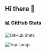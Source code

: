 ## Hi there 👋

### 📊 GitHub Stats
![GitHub Stats](https://github-readme-stats.vercel.app/api?username=woozizi&show_icons=true&theme=tokyonight)

![Top Langs](https://github-readme-stats.vercel.app/api/top-langs/?username=woozizi&layout=compact&theme=tokyonight)
<!--
**woozizi/woozizi** is a ✨ _special_ ✨ repository because its `README.md` (this file) appears on your GitHub profile.

Here are some ideas to get you started:

- 🔭 I’m currently working on ...
- 🌱 I’m currently learning ...
- 👯 I’m looking to collaborate on ...
- 🤔 I’m looking for help with ...
- 💬 Ask me about ...
- 📫 How to reach me: ...
- 😄 Pronouns: ...
- ⚡ Fun fact: ...
-->
